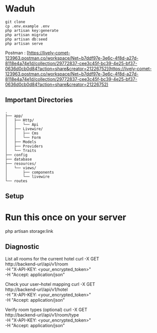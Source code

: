 # Waduh

```
git clone
cp .env.example .env
php artisan key:generate
php artisan migrate
php artisan db:seed
php artisan serve
```

Postman : [https://lively-comet-123963.postman.co/workspace/Net~b7ddf97e-3e6c-4f8d-a27d-8118e4a74e1d/collection/29772837-cee3c45f-bc39-4e25-bf37-0636d0cb0d84?action=share&creator=21226752](https://lively-comet-123963.postman.co/workspace/Net~b7ddf97e-3e6c-4f8d-a27d-8118e4a74e1d/collection/29772837-cee3c45f-bc39-4e25-bf37-0636d0cb0d84?action=share&creator=21226752)

## Important Directories

```
.
├── app/
│   ├── Http/
│   │   └── Api
│   ├── Livewire/
│   │   ├── Cms
│   │   └── Form
│   ├── Models
│   ├── Providers
│   └── Traits
├── config
├── database
├── resources/
│   └── views/
│       ├── components
│       └── livewire
└── routes
```
## Setup 

# Run this once on your server
php artisan storage:link


## Diagnostic

List all rooms for the current hotel
curl -X GET \
  http://backend-url/api/v1/room \
  -H "X-API-KEY: <your_encrypted_token>" \
  -H "Accept: application/json"

Check your user–hotel mapping
  curl -X GET \
  http://backend-url/api/v1/hotel \
  -H "X-API-KEY: <your_encrypted_token>" \
  -H "Accept: application/json"

Verify room types (optional)
curl -X GET \
  http://backend-url/api/v1/room/type \
  -H "X-API-KEY: <your_encrypted_token>" \
  -H "Accept: application/json"